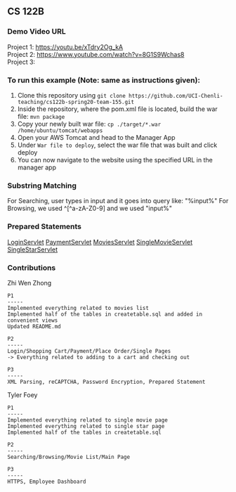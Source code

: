 ## CS 122B 

### Demo Video URL
Project 1: https://youtu.be/xTdry2Og_kA \
Project 2: https://www.youtube.com/watch?v=8G1S9Wchas8 \
Project 3:

### To run this example (Note: same as instructions given): 
1. Clone this repository using 
`git clone https://github.com/UCI-Chenli-teaching/cs122b-spring20-team-155.git`
2. Inside the repository, where the pom.xml file is located, build the war file:
`mvn package`
3. Copy your newly built war file:
`cp ./target/*.war /home/ubuntu/tomcat/webapps`
4. Open your AWS Tomcat and head to the Manager App
5. Under `War file to deploy`, select the war file that was built and click deploy
6. You can now navigate to the website  using the specified URL in the manager app


### Substring Matching
For Searching, user types in input and it goes into query like: "%input%" 
For Browsing, we used ^[^a-zA-Z0-9] and we used "input%"

### Prepared Statements
[LoginServlet](Fablflix/src/LoginServlet.java)
[PaymentServlet](Fablflix/src/PaymentServlet.java)
[MoviesServlet](Fablflix/src/MoviesServlet.java)
[SingleMovieServlet](Fablflix/src/SingleMovieServlet.java)
[SingleStarServlet](Fablflix/src/SingleStarServlet.java)


### Contributions
Zhi Wen Zhong
```
P1
-----
Implemented everything related to movies list
Implemented half of the tables in createtable.sql and added in convenient views
Updated README.md

P2
-----
Login/Shopping Cart/Payment/Place Order/Single Pages
-> Everything related to adding to a cart and checking out

P3
-----
XML Parsing, reCAPTCHA, Password Encryption, Prepared Statement

```
Tyler Foey
```
P1
-----
Implemented everything related to single movie page
Implemented everything related to single star page
Implemented half of the tables in createtable.sql

P2
-----
Searching/Browsing/Movie List/Main Page

P3
-----
HTTPS, Employee Dashboard
```